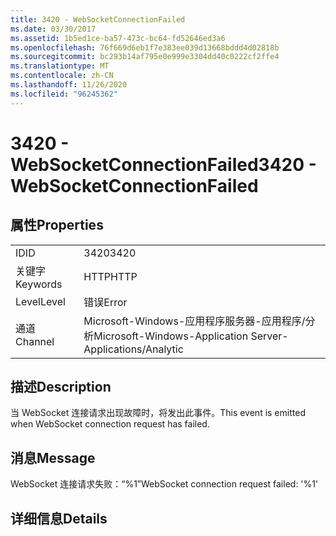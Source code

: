```yaml
---
title: 3420 - WebSocketConnectionFailed
ms.date: 03/30/2017
ms.assetid: 1b5ed1ce-ba57-473c-bc64-fd52646ed3a6
ms.openlocfilehash: 76f669d6eb1f7e383ee039d13668bddd4d02818b
ms.sourcegitcommit: bc293b14af795e0e999e3304dd40c0222cf2ffe4
ms.translationtype: MT
ms.contentlocale: zh-CN
ms.lasthandoff: 11/26/2020
ms.locfileid: "96245362"
---
```

# <a name="3420---websocketconnectionfailed"></a><span data-ttu-id="679c8-102">3420 - WebSocketConnectionFailed</span><span class="sxs-lookup"><span data-stu-id="679c8-102">3420 - WebSocketConnectionFailed</span></span>

## <a name="properties"></a><span data-ttu-id="679c8-103">属性</span><span class="sxs-lookup"><span data-stu-id="679c8-103">Properties</span></span>  
  
|||  
|-|-|  
|<span data-ttu-id="679c8-104">ID</span><span class="sxs-lookup"><span data-stu-id="679c8-104">ID</span></span>|<span data-ttu-id="679c8-105">3420</span><span class="sxs-lookup"><span data-stu-id="679c8-105">3420</span></span>|  
|<span data-ttu-id="679c8-106">关键字</span><span class="sxs-lookup"><span data-stu-id="679c8-106">Keywords</span></span>|<span data-ttu-id="679c8-107">HTTP</span><span class="sxs-lookup"><span data-stu-id="679c8-107">HTTP</span></span>|  
|<span data-ttu-id="679c8-108">Level</span><span class="sxs-lookup"><span data-stu-id="679c8-108">Level</span></span>|<span data-ttu-id="679c8-109">错误</span><span class="sxs-lookup"><span data-stu-id="679c8-109">Error</span></span>|  
|<span data-ttu-id="679c8-110">通道</span><span class="sxs-lookup"><span data-stu-id="679c8-110">Channel</span></span>|<span data-ttu-id="679c8-111">Microsoft-Windows-应用程序服务器-应用程序/分析</span><span class="sxs-lookup"><span data-stu-id="679c8-111">Microsoft-Windows-Application Server-Applications/Analytic</span></span>|  
  
## <a name="description"></a><span data-ttu-id="679c8-112">描述</span><span class="sxs-lookup"><span data-stu-id="679c8-112">Description</span></span>  

 <span data-ttu-id="679c8-113">当 WebSocket 连接请求出现故障时，将发出此事件。</span><span class="sxs-lookup"><span data-stu-id="679c8-113">This event is emitted when WebSocket connection request has failed.</span></span>  
  
## <a name="message"></a><span data-ttu-id="679c8-114">消息</span><span class="sxs-lookup"><span data-stu-id="679c8-114">Message</span></span>  

 <span data-ttu-id="679c8-115">WebSocket 连接请求失败：“%1”</span><span class="sxs-lookup"><span data-stu-id="679c8-115">WebSocket connection request failed: '%1'</span></span>  
  
## <a name="details"></a><span data-ttu-id="679c8-116">详细信息</span><span class="sxs-lookup"><span data-stu-id="679c8-116">Details</span></span>
